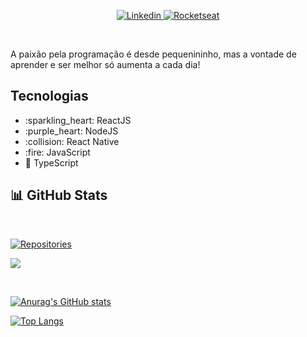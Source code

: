 <p align="center">
  <a href="https://www.linkedin.com/in/joão-mateus-coelho/" target="_blank">
    <img src="https://img.shields.io/badge/linkedin-%230077B5.svg?&style=for-the-badge&logo=linkedin&logoColor=white" alt="Linkedin">
  </a>

  <a href="https://app.rocketseat.com.br/me/mateusgcoelho" target="_blank">
      <img src="https://img.shields.io/badge/rocketseat-%238257e6.svg?&style=for-the-badge" alt="Rocketseat" />
  </a>
</p>

<br/>

<p>A paixão pela programação é desde pequenininho, mas a vontade de aprender e ser melhor só aumenta a cada dia!</p>

## Tecnologias

<ul>
  <li>:sparkling_heart: ReactJS</li>
  <li>:purple_heart: NodeJS</li>
  <li>:collision: React Native</li>
  <li>:fire: JavaScript</li>
  <li>🌌 TypeScript </li>
</ul>

## 📊 GitHub Stats

<br>

<p>
  <a href="https://github.com/mateusgcoelho/repositories" target="_blank">
    <img src="https://badges.pufler.dev/repos/mateusgcoelho?style=for-the-badge&color=%23D3D3D3" alt="Repositories" />
  </a>

![](https://komarev.com/ghpvc/?username=mateusgcoelho&color=blue&style=blueviolet)

</p>

<br>

<p align="center">

[![Anurag's GitHub stats](https://github-readme-stats.vercel.app/api?username=mateusgcoelho&theme=radical)](https://github-readme-stats.vercel.app/api?username=mateusgcoelho&theme=radical)

[![Top Langs](https://github-readme-stats.vercel.app/api/top-langs/?username=mateusgcoelho&layout=compact&theme=radical)](https://github.com/anuraghazra/github-readme-stats)

</p>

<!-- ![](https://hit.yhype.me/github/profile?user_id=60991787) -->
